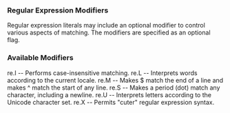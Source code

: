 ### Regular Expression Modifiers

Regular expression literals may include an optional modifier to control various aspects of matching.
The modifiers are specified as an optional flag.

### Available Modifiers

re.I -- Performs case-insensitive matching.
re.L -- Interprets words according to the current locale.
re.M -- Makes $ match the end of a line and makes ^ match the start of any line.
re.S -- Makes a period (dot) match any character, including a newline.
re.U -- Interprets letters according to the Unicode character set.
re.X -- Permits "cuter" regular expression syntax.

